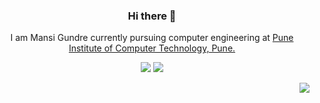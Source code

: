 <div align="center">
   
### Hi there 👋

I am Mansi Gundre currently pursuing computer engineering at
<a href="https://pict.edu/">Pune Institute of Computer Technology, Pune.</a>

[<img src="https://img.shields.io/badge/linkedin-%230077B5.svg?&style=for-the-badge&logo=linkedin&logoColor=white" />](https://www.linkedin.com/in/mansi-gundre-a6a722207/) 
[<img src="https://img.shields.io/badge/-mansigundre-c14438?style=for-the-badge&logo=Gmail&logoColor=white"/>](mailto:mansigundre1@@gmail.com) 
  
<img align="right" src="http://estruyf-github.azurewebsites.net/api/VisitorHit?user=mansi0829&repo=mansi0829&countColorcountColor&countColor=%230077B5"/>
